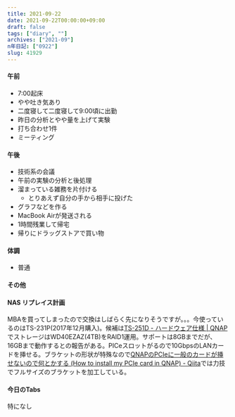```yaml
---
title: 2021-09-22
date: 2021-09-22T00:00:00+09:00
draft: false
tags: ["diary", ""]
archives: ["2021-09"]
n年日記: ["0922"]
slug: 41929
---
```

#### 午前
- 7:00起床
- やや吐き気あり
- 二度寝して二度寝して9:00頃に出勤
- 昨日の分析とやや量を上げて実験
- 打ち合わせ1件
- ミーティング
#### 午後
- 技術系の会議
- 午前の実験の分析と後処理
- 溜まっている雑務を片付ける
  - とりあえず自分の手から相手に投げた
- グラフなどを作る
- MacBook Airが発送される
- 1時間残業して帰宅
- 帰りにドラッグストアで買い物
#### 体調
- 普通
#### その他
#### NAS リプレイス計画
MBAを買ってしまったので交換はしばらく先になりそうですが。。。今使っているのはTS-231P(2017年12月購入)。候補は[TS-251D - ハードウェア仕様 | QNAP](https://www.qnap.com/ja-jp/product/ts-251d/specs/hardware)でストレージはWD40EZAZ(4TB)をRAID1運用。サポートは8GBまでだが、16GBまで動作するとの報告がある。PICeスロットがるので10GbpsのLANカードを挿せる。ブラケットの形状が特殊なので[QNAPのPCIeに一般のカードが挿せないので何とかする (How to install my PCIe card in QNAP) - Qiita](https://qiita.com/tadakado/items/a9ce5ef2137d13ea02d7)では力技でフルサイズのブラケットを加工している。
#### 今日のTabs
特になし